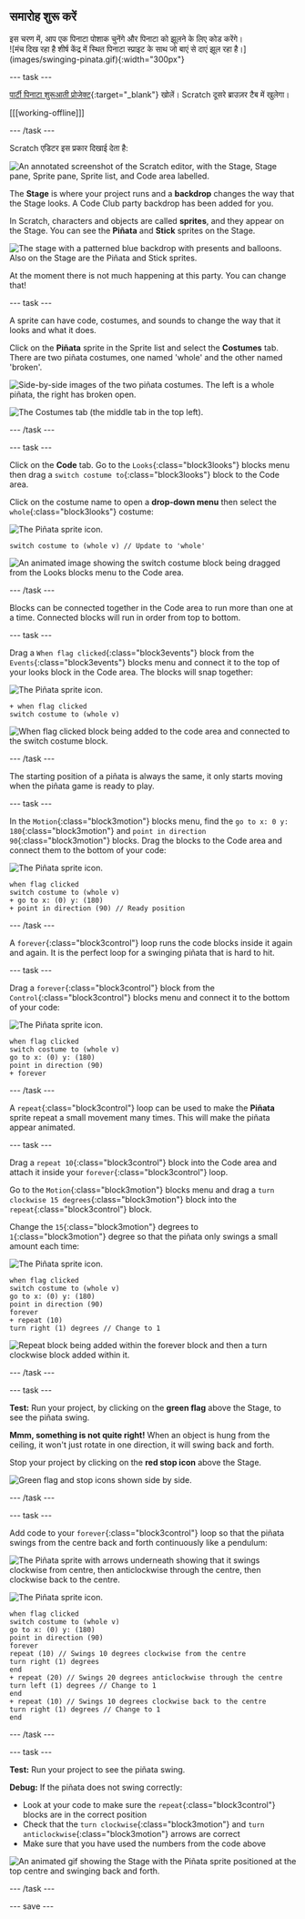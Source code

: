 ## समारोह शुरू करें

<div style="display: flex; flex-wrap: wrap">
<div style="flex-basis: 200px; flex-grow: 1; margin-right: 15px;">
इस चरण में, आप एक पिनाटा पोशाक चुनेंगे और पिनाटा को झूलने के लिए कोड करेंगे।
</div>
<div>
![मंच दिख रहा है शीर्ष केंद्र में स्थित पिनाटा स्प्राइट के साथ जो बाएं से दाएं झूल रहा है।](images/swinging-pinata.gif){:width="300px"}
</div>
</div>

--- task ---

[पार्टी पिनाटा शुरूआती प्रोजेक्ट](https://scratch.mit.edu/projects/653082997/editor){:target="_blank"} खोलें। Scratch दूसरे ब्राउज़र टैब में खुलेगा।

[[[working-offline]]]

--- /task ---

Scratch एडिटर इस प्रकार दिखाई देता है:

![An annotated screenshot of the Scratch editor, with the Stage, Stage pane, Sprite pane, Sprite list, and Code area labelled.](images/scratch-interface.png)

The **Stage** is where your project runs and a **backdrop** changes the way that the Stage looks. A Code Club party backdrop has been added for you.

In Scratch, characters and objects are called **sprites**, and they appear on the Stage. You can see the **Piñata** and **Stick** sprites on the Stage.

![The stage with a patterned blue backdrop with presents and balloons. Also on the Stage are the Piñata and Stick sprites.](images/backdrop-and-sprites.png)

At the moment there is not much happening at this party. You can change that!

--- task ---

A sprite can have code, costumes, and sounds to change the way that it looks and what it does.

Click on the **Piñata** sprite in the Sprite list and select the **Costumes** tab. There are two piñata costumes, one named 'whole' and the other named 'broken'.

![Side-by-side images of the two piñata costumes. The left is a whole piñata, the right has broken open.](images/pinata-costumes.png)

![The Costumes tab (the middle tab in the top left).](images/costumes-tab.png)

--- /task ---

--- task ---

Click on the **Code** tab. Go to the `Looks`{:class="block3looks"} blocks menu then drag a `switch costume to`{:class="block3looks"} block to the Code area.

Click on the costume name to open a **drop-down menu** then select the `whole`{:class="block3looks"} costume:

![The Piñata sprite icon.](images/pinata-sprite.png)

```blocks3
switch costume to (whole v) // Update to 'whole'
```

![An animated image showing the switch costume block being dragged from the Looks blocks menu to the Code area.](images/switch-costume.gif)

--- /task ---

Blocks can be connected together in the Code area to run more than one at a time. Connected blocks will run in order from top to bottom.

--- task ---

Drag a `When flag clicked`{:class="block3events"} block from the `Events`{:class="block3events"} blocks menu and connect it to the top of your looks block in the Code area. The blocks will snap together:

![The Piñata sprite icon.](images/pinata-sprite.png)

```blocks3
+ when flag clicked
switch costume to (whole v)
```
![When flag clicked block being added to the code area and connected to the switch costume block.](images/add-flag-clicked.gif)

--- /task ---

The starting position of a piñata is always the same, it only starts moving when the piñata game is ready to play.

--- task ---

In the `Motion`{:class="block3motion"} blocks menu, find the `go to x: 0 y: 180`{:class="block3motion"} and `point in direction 90`{:class="block3motion"} blocks. Drag the blocks to the Code area and connect them to the bottom of your code:

![The Piñata sprite icon.](images/pinata-sprite.png)

```blocks3
when flag clicked
switch costume to (whole v)
+ go to x: (0) y: (180)
+ point in direction (90) // Ready position
```

--- /task ---

A `forever`{:class="block3control"} loop runs the code blocks inside it again and again. It is the perfect loop for a swinging piñata that is hard to hit.

--- task ---

Drag a `forever`{:class="block3control"} block from the `Control`{:class="block3control"} blocks menu and connect it to the bottom of your code:

![The Piñata sprite icon.](images/pinata-sprite.png)

```blocks3
when flag clicked
switch costume to (whole v)
go to x: (0) y: (180)
point in direction (90)
+ forever
```

--- /task ---

A `repeat`{:class="block3control"} loop can be used to make the **Piñata** sprite repeat a small movement many times. This will make the piñata appear animated.

--- task ---

Drag a `repeat 10`{:class="block3control"} block into the Code area and attach it inside your `forever`{:class="block3control"} loop.

Go to the `Motion`{:class="block3motion"} blocks menu and drag a `turn clockwise 15 degrees`{:class="block3motion"} block into the `repeat`{:class="block3control"} block.

Change the `15`{:class="block3motion"} degrees to `1`{:class="block3motion"} degree so that the piñata only swings a small amount each time:

![The Piñata sprite icon.](images/pinata-sprite.png)

```blocks3
when flag clicked
switch costume to (whole v)
go to x: (0) y: (180)
point in direction (90)
forever
+ repeat (10) 
turn right (1) degrees // Change to 1
```
![Repeat block being added within the forever block and then a turn clockwise block added within it.](images/add-repeat.gif)

--- /task ---

--- task ---

**Test:** Run your project, by clicking on the **green flag** above the Stage, to see the piñata swing.

**Mmm, something is not quite right!** When an object is hung from the ceiling, it won't just rotate in one direction, it will swing back and forth.

Stop your project by clicking on the **red stop icon** above the Stage.

![Green flag and stop icons shown side by side.](images/start-stop.png)

--- /task ---

--- task ---

Add code to your `forever`{:class="block3control"} loop so that the piñata swings from the centre back and forth continuously like a pendulum:

![The Piñata sprite with arrows underneath showing that it swings clockwise from centre, then anticlockwise through the centre, then clockwise back to the centre.](images/pinata-swing.png)

![The Piñata sprite icon.](images/pinata-sprite.png)

```blocks3
when flag clicked
switch costume to (whole v)
go to x: (0) y: (180)
point in direction (90)
forever
repeat (10) // Swings 10 degrees clockwise from the centre
turn right (1) degrees 
end
+ repeat (20) // Swings 20 degrees anticlockwise through the centre
turn left (1) degrees // Change to 1
end
+ repeat (10) // Swings 10 degrees clockwise back to the centre
turn right (1) degrees // Change to 1
end
```

--- /task ---

--- task ---

**Test:** Run your project to see the piñata swing.

**Debug:** If the piñata does not swing correctly:
+ Look at your code to make sure the `repeat`{:class="block3control"} blocks are in the correct position
+ Check that the `turn clockwise`{:class="block3motion"}  and `turn anticlockwise`{:class="block3motion"} arrows are correct
+ Make sure that you have used the numbers from the code above

![An animated gif showing the Stage with the Piñata sprite positioned at the top centre and swinging back and forth.](images/swinging-pinata.gif)

--- /task ---

--- save ---

